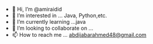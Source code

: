 - 👋 Hi, I’m @amiraidid
- 👀 I’m interested in ... Java, Python,etc.
- 🌱 I’m currently learning ...java
- 💞️ I’m looking to collaborate on ...
- 📫 How to reach me ... abdijabarahmed48@gmail.com

<!---
amiraidid/amiraidid is a ✨ special ✨ repository because its `README.md` (this file) appears on your GitHub profile.
You can click the Preview link to take a look at your changes.
--->
